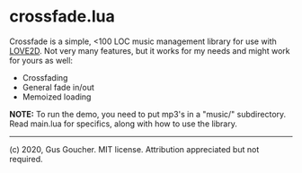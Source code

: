 # crossfade.lua

Crossfade is a simple, <100 LOC music management library for use with [LOVE2D](http://love2d.org). Not very many features, but it works for my needs and might work for yours as well:

- Crossfading
- General fade in/out
- Memoized loading

**NOTE:** To run the demo, you need to put mp3's in a "music/" subdirectory. Read main.lua for specifics, along with how to use the library.

---

(c) 2020, Gus Goucher. MIT license. Attribution appreciated but not required.